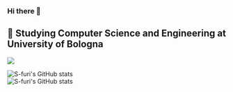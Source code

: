 ### Hi there 👋
🔭 Studying Computer Science and Engineering at University of Bologna
---
![](https://github-readme-streak-stats.herokuapp.com/?user=S-furi&theme=swift&hide_border=false&theme=gruvbox)<br/>

![S-furi's GitHub stats](https://github-readme-stats.vercel.app/api?username=s-furi&theme=gruvbox) <br/>
![S-furi's GitHub stats](https://github-readme-stats.vercel.app/api/top-langs/?username=s-furi&hide=html,tex,jupyter%20notebook,c,cuda,php&theme=gruvbox)

<!-- Proudly created with GPRM ( https://gprm.itsvg.in ) -->
